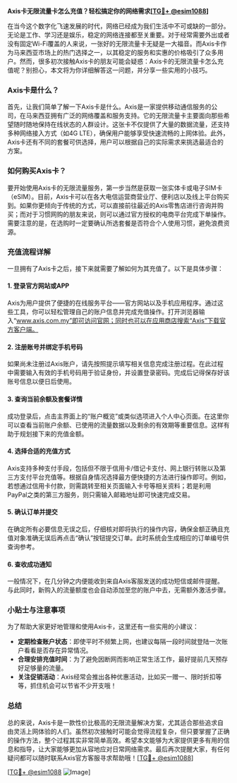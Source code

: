 **Axis卡无限流量卡怎么充值？轻松搞定你的网络需求[[TG💪+ @esim1088](https://t.me/s/esim1088)]**

在当今这个数字化飞速发展的时代，网络已经成为我们生活中不可或缺的一部分。无论是工作、学习还是娱乐，稳定的网络连接都至关重要。对于经常需要外出或者没有固定Wi-Fi覆盖的人来说，一张好的无限流量卡无疑是一大福音。而Axis卡作为马来西亚市场上的热门选择之一，以其稳定的服务和实惠的价格吸引了众多用户。然而，很多初次接触Axis卡的朋友可能会疑惑：Axis卡的无限流量卡怎么充值呢？别担心，本文将为你详细解答这一问题，并分享一些实用的小技巧。

### Axis卡是什么？

首先，让我们简单了解一下Axis卡是什么。Axis是一家提供移动通信服务的公司，在马来西亚拥有广泛的网络覆盖和服务支持。它的无限流量卡主要面向那些希望随时随地保持在线状态的人群设计。这张卡不仅提供了大量的数据流量，还支持多种网络接入方式（如4G LTE），确保用户能够享受快速流畅的上网体验。此外，Axis卡还有不同的套餐可供选择，用户可以根据自己的实际需求来挑选最适合的方案。

### 如何购买Axis卡？

要开始使用Axis卡的无限流量服务，第一步当然是获取一张实体卡或电子SIM卡（eSIM）。目前，Axis卡可以在各大电信运营商营业厅、便利店以及线上平台购买到。如果你更倾向于传统的方式，可以直接前往最近的Axis零售店进行咨询并购买；而对于习惯网购的朋友来说，则可以通过官方授权的电商平台完成下单操作。需要注意的是，在选购时一定要确认所选套餐是否符合个人使用习惯，避免浪费资源。

### 充值流程详解

一旦拥有了Axis卡之后，接下来就需要了解如何为其充值了。以下是具体步骤：

#### 1. 登录官方网站或APP
Axis为用户提供了便捷的在线服务平台——官方网站以及手机应用程序。通过这些工具，你可以轻松管理自己的账户信息并完成充值操作。打开浏览器输入“www.axis.com.my”即可访问官网；同时也可以在应用商店搜索“Axis”下载官方客户端。

#### 2. 注册账号并绑定手机号码
如果尚未注册过Axis账户，请先按照提示填写相关信息完成注册过程。在此过程中需要输入有效的手机号码用于验证身份，并设置登录密码。完成后记得保存好该账号信息以便日后使用。

#### 3. 查询当前余额及套餐详情
成功登录后，点击主界面上的“账户概览”或类似选项进入个人中心页面。在这里你可以查看当前账户余额、已使用的流量数据以及剩余的有效期等重要信息。这样有助于规划接下来的充值金额。

#### 4. 选择合适的充值方式
Axis支持多种支付手段，包括但不限于信用卡/借记卡支付、网上银行转账以及第三方支付平台充值等。根据自身情况选择最方便快捷的方法进行操作即可。例如，若想通过信用卡付款，则需跳转至相关页面输入卡号等相关资料；若是利用PayPal之类的第三方服务，则只需输入邮箱地址即可快速完成交易。

#### 5. 确认订单并提交
在确定所有必要信息无误之后，仔细核对即将执行的操作内容，确保金额正确且充值对象准确无误后再点击“确认”按钮提交订单。此时系统会生成相应的订单编号供查询参考。

#### 6. 查收成功通知
一般情况下，在几分钟之内便能收到来自Axis客服发送的成功短信或邮件提醒。与此同时，新购入的流量额度也会自动添加至您的账户中去，无需额外激活步骤。

### 小贴士与注意事项

为了帮助大家更好地管理和使用Axis卡，这里还有一些实用的小建议：

- **定期检查账户状态**：即使平时不频繁上网，也建议每隔一段时间就登陆一次账户看看是否存在异常情况。
- **合理安排充值时间**：为了避免因断网而影响正常生活工作，最好提前几天预存好足够量的流量。
- **关注促销活动**：Axis经常会推出各种优惠活动，比如买一赠一、限时折扣等等，抓住机会可以节省不少开支哦！

### 总结

总的来说，Axis卡是一款性价比极高的无限流量解决方案，尤其适合那些追求自由灵活上网体验的人们。虽然初次接触时可能会觉得流程复杂，但只要掌握了正确的操作方法，整个过程其实非常简单高效。希望本文能够为大家提供更多有用的信息和指导，让大家能够更加从容地应对日常网络需求。最后再次提醒大家，有任何疑问都可以随时联系Axis官方客服寻求帮助哦！[[TG💪+ @esim1088](https://t.me/s/esim1088)]

[[TG💪+ @esim1088](https://t.me/s/esim1088) ![Image](https://i.postimg.cc/4NQfJmqS/Snipaste-2025-05-13-00-14-12.png)]